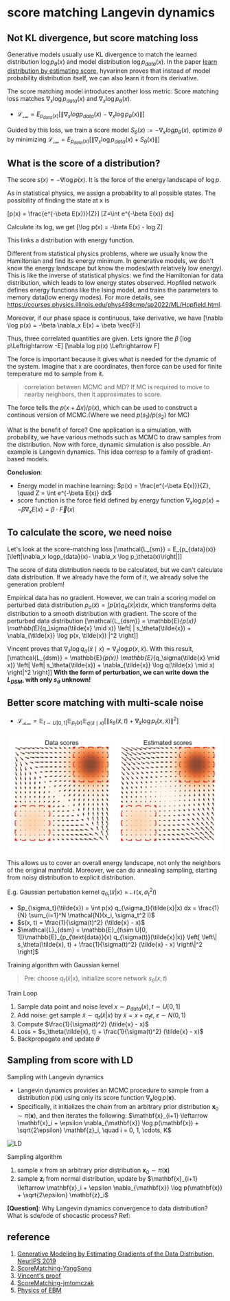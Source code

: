 # score matching Langevin dynamics

## Not KL divergence, but score matching loss


Generative models usually use KL divergence to match the learned distribution $\log p_\theta(x)$ and model distribution $\log p_{data}(x)$. In the paper [learn distribution by estimating score](https://jmlr.org/papers/volume6/hyvarinen05a/hyvarinen05a.pdf), hyvarinen proves that instead of model probability distribution itself, we can also learn it from its derivative. 

The score matching model introduces another loss metric: Score matching loss matches $\nabla_x \log p_{data}(x)$ and $\nabla_x \log p_\theta(x)$.
 - $\mathcal{L_{sm}} = E_{p_{data}(x)}[\left\|\nabla_x logp_{data}(x)- \nabla_x \log p_\theta(x)\right\|]$

Guided by this loss, we train a score model $S_\theta(x) := -\nabla_x logp_\theta(x)$, optimize $\theta$ by minimizing $\mathcal{L_{sm}} = E_{p_{data}(x)}[\left\|\nabla_x \log p_{data}(x)+ S_\theta(x)\right\|]$


## What is the score of a distribution? 

The score $s(x) = - \nabla \log p(x)$. It is the force of the energy landscape of $\log p$.

As in statistical physics, we assign a probability to all possible states. The possibility of finding the state at x is

\[p(x) = \frac{e^{-\beta E(x)}}{Z}\]
\[Z=\int e^{-\beta E(x)} dx\]

Calculate its log, we get \[\log p(x) = -\beta E(x) - log Z\]

This links a distribution with energy function. 

Different from statistical physics problems, where we usually know the Hamiltonian and find its energy minimum. In generative models, we don't know the energy landscape but know the modes(with relatively low energy). This is like the inverse of statistical physics: we find the Hamiltonian for data distribution, which leads to low energy states observed. Hopfiled network defines energy functions like the Ising model, and trains the parameters to memory data(low energy modes). For more details, see https://courses.physics.illinois.edu/phys498cmp/sp2022/ML/Hopfield.html.


Moreover, if our phase space is continuous, take derivative, we have 
\[\nabla \log p(x) = -\beta \nabla_x E(x) = \beta \vec{F}\]

Thus, three correlated quantities are given. Lets ignore the $\beta$
\[log p\Leftrightarrow  -E\]
\[\nabla log p(x) \Leftrightarrow  F\]

The force is important because it gives what is needed for the dynamic of the system. Imagine that x are coordinates, then force can be used for finite temperature md to sample from it.
> correlation between MCMC and MD? If MC is required to move to nearby neighbors, then it approximates to score.

The force tells the $p(x+\Delta x)/p(x)$, which can be used to construct a continous version of MCMC.(Where we need $p(s_1)/p(s_2)$ for MC)

What is the benefit of force? One application is a simulation, with probability, we have various methods such as MCMC to draw samples from the distribution. Now with force, dynamic simulation is also possible. An example is Langevin dynamics. This idea corresp to a family of gradient-based models.

**Conclusion**:

 - Energy model in machine learning: $p(x) = \frac{e^{-\beta E(x)}}{Z}, \quad Z = \int e^{-\beta E(x)} dx$
 - score function is the force field defined by energy function $\nabla_x \log p(x) = -\beta \nabla_x E(x) = \beta \cdot \vec{F}(x)$



## To calculate the score, we need noise

Let's look at the score-matching loss 
\[\mathcal{L_{sm}} = E_{p_{data}(x)}[\left\|\nabla_x logp_{data}(x)- \nabla_x \log p_\theta(x)\right\|]\]

The score of data distribution needs to be calculated, but we can't calculate data distribution. If we already have the form of it, we already solve the generation problem!

Empirical data has no gradient. However, we can train a scoring model on perturbed data distribution $p_{\sigma}(\tilde{x}) = \int p(x) q_\sigma(\tilde{x}|x) dx$, which transforms delta distribution to a smooth distribution with gradient. The score of the perturbed data distribution \[\mathcal{L_{dsm}} = \mathbb{E}_{p(x)} \mathbb{E}_{q_\sigma(\tilde{x} \mid x)} \left[ \| s_\theta(\tilde{x}) + \nabla_{\tilde{x}} \log p(x, \tilde{x}) \|^2 \right]\]

Vincent proves that $\nabla_{\tilde{x}} \log q_\sigma(\tilde{x} \mid x) = \nabla_{\tilde{x}} \log p(x, \tilde{x})$. With this result, \[\mathcal{L_{dsm}} = \mathbb{E}_{p(x)} \mathbb{E}_{q_\sigma(\tilde{x} \mid x)} \left[ \left\| s_\theta(\tilde{x}) + \nabla_{\tilde{x}} \log q(\tilde{x} \mid x) \right\|^2 \right]\]
**With the form of perturbation, we can write down the $L_{DSM}$, with only $s_\theta$ unknown!**

## Better score matching with multi-scale noise
 - $\mathcal{L_{dsm}} = \mathbb{E}_{t\sim U[0, 1]} \mathbb{E}_{p_t(x)} \mathbb{E}_{q(\tilde{x} \mid x)} \left[ \| s_\theta(\tilde{x}, t) + \nabla_{\tilde{x}} \log p_t(x, \tilde{x}) \|^2 \right]$

![whynoise](<./graph/whynoise.png>)

This allows us to cover an overall energy landscape, not only the neighbors of the original manifold. Moreover, we can do annealing sampling, starting from noisy distribution to explicit distribution.

E.g. Gaussian pertubation kernel $q_{\sigma_t}(\tilde{x}|x) = \mathcal{N}(x, \sigma_t^2 I)$
 - $p_{\sigma_t}(\tilde{x}) = \int p(x) q_{\sigma_t}(\tilde{x}|x) dx = \frac{1}{N} \sum_{i=1}^N \mathcal{N}(x_i, \sigma_t^2 I)$
 - $s(x, t) =  \frac{1}{\sigma(t)^2} (\tilde{x} - x)$
 - $\mathcal{L}_{dsm} = \mathbb{E}_{t\sim U[0, 1]}\mathbb{E}_{p_{\text{data}}(x) q_{\sigma(t)}(\tilde{x}|x)} \left[ \left\| s_\theta(\tilde{x}, t) + \frac{1}{\sigma(t)^2} (\tilde{x} - x) \right\|^2 \right]$

Training algorithm with Gaussian kernel
>Pre: choose $q_t(\tilde{x} | x)$, initialize score network $s_\theta(x, t)$

Train Loop
1. Sample data point and noise level $x \sim p_{data}(x), t\sim U[0, 1]$
2. Add noise: get sample $\tilde{x} \sim q_t(\tilde{x} | x)$ by $\tilde{x} = x + \sigma_t \epsilon$, $\epsilon\sim N(0, 1)$
3. Compute $\frac{1}{\sigma(t)^2} (\tilde{x} - x)$
4. Loss = $s_\theta(\tilde{x}, t) + \frac{1}{\sigma(t)^2} (\tilde{x} - x)$
5. Backpropagate and update $\theta$

## Sampling from score with LD

Sampling with Langevin dynamics
 - Langevin dynamics provides an MCMC procedure to sample from a distribution $p(\mathbf{x})$ using only its score function $\nabla_{\mathbf{x}} \log p(\mathbf{x})$. 
 - Specifically, it initializes the chain from an arbitrary prior distribution $\mathbf{x}_0 \sim \pi(\mathbf{x})$, and then iterates the following: $\mathbf{x}_{i+1} \leftarrow \mathbf{x}_i + \epsilon \nabla_{\mathbf{x}} \log p(\mathbf{x}) + \sqrt{2\epsilon} \mathbf{z}_i, \quad i = 0, 1, \cdots, K$

![LD](graph/langevin.gif)

Sampling algorithm
1. sample x from an arbitrary prior distribution $\mathbf{x}_0 \sim \pi(\mathbf{x})$
2. sample $\mathbf{z}_i$ from normal distribution, update by $\mathbf{x}_{i+1} \leftarrow \mathbf{x}_i + \epsilon \nabla_{\mathbf{x}} \log p(\mathbf{x}) + \sqrt{2\epsilon} \mathbf{z}_i$


**[Question]**: Why Langevin dynamics convergence to data distribution? What is sde/ode of shocastic process?
Ref: 

## reference

1. [Generative Modeling by Estimating Gradients of the Data Distribution, NeurIPS 2019](https://arxiv.org/pdf/1907.05600)
2. [ScoreMatching-YangSong](https://yang-song.net/blog/2021/score/)
3. [Vincent's proof](https://www.iro.umontreal.ca/~vincentp/Publications/smdae_techreport.pdf)
4. [ScoreMatching-jmtomczak](https://jmtomczak.github.io/)
5. [Physics of EBM](https://physicsofebm.github.io/)
